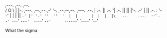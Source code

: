                                                                      
  ,---.  ,--.                    ,--.                                
 /  O  \ |  |-.  ,---. ,--.,--.,-'  '-.    ,--,--,--. ,---.     .--. 
|  .-.  || .-. '| .-. ||  ||  |'-.  .-'    |        || .-. :    '--' 
|  | |  || `-' |' '-' ''  ''  '  |  |      |  |  |  |\   --.    .--. 
`--' `--' `---'  `---'  `----'   `--'      `--`--`--' `----'    '--' 

What the sigma
